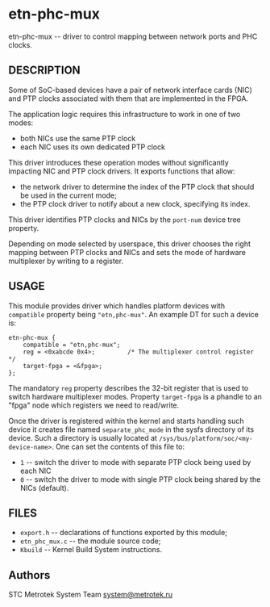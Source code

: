 etn-phc-mux
===========

etn-phc-mux -- driver to control mapping between network ports and PHC clocks.

DESCRIPTION
-----------

Some of SoC-based devices have a pair of network interface cards
(NIC) and PTP clocks associated with them that are implemented in the FPGA.

The application logic requires this infrastructure to work in one of two modes:

* both NICs use the same PTP clock
* each NIC uses its own dedicated PTP clock

This driver introduces these operation modes without significantly impacting NIC
and PTP clock drivers. It exports functions that allow:

* the network driver to determine the index of the PTP clock that should be used
    in the current mode;
* the PTP clock driver to notify about a new clock, specifying its index.

This driver identifies PTP clocks and NICs by the `port-num` device tree
property.

Depending on mode selected by userspace, this driver chooses the right mapping
between PTP clocks and NICs and sets the mode of hardware multiplexer by
writing to a register.

USAGE
-----

This module provides driver which handles platform devices with `compatible`
property being `"etn,phc-mux"`. An example DT for such a device is:

```dts
etn-phc-mux {
	compatible = "etn,phc-mux";
	reg = <0xabcde 0x4>;         /* The multiplexer control register */
	target-fpga = <&fpga>;
};
```

The mandatory `reg` property describes the 32-bit register that is used to
switch hardware multiplexer modes. Property `target-fpga` is a phandle to an
"fpga" node which registers we need to read/write.

Once the driver is registered within the kernel and starts handling such device
it creates file named `separate_phc_mode` in the sysfs directory of its device.
Such a directory is usually located at `/sys/bus/platform/soc/<my-device-name>`.
One can set the contents of this file to:

* `1` -- switch the driver to mode with separate PTP clock being used by each NIC
* `0` -- switch the driver to mode with single PTP clock being shared by the NICs (default).

FILES
-----

* `export.h` -- declarations of functions exported by this module;
* `etn_phc_mux.c` -- the module source code;
* `Kbuild` -- Kernel Build System instructions.

Authors
-------

STC Metrotek System Team <system@metrotek.ru>
